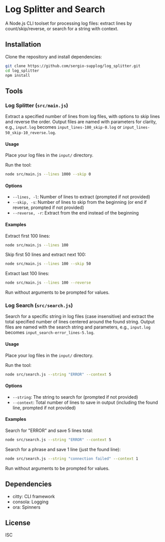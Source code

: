 # Log Splitter and Search

A Node.js CLI toolset for processing log files: extract lines by count/skip/reverse, or search for a string with context.

## Installation

Clone the repository and install dependencies:

```bash
git clone https://github.com/sergio-supplog/log_splitter.git
cd log_splitter
npm install
```

## Tools

### Log Splitter (`src/main.js`)

Extract a specified number of lines from log files, with options to skip lines and reverse the order. Output files are named with parameters for clarity, e.g., `input.log` becomes `input_lines-100_skip-0.log` or `input_lines-50_skip-10_reverse.log`.

#### Usage

Place your log files in the `input/` directory.

Run the tool:

```bash
node src/main.js --lines 1000 --skip 0
```

#### Options

- `--lines, -l`: Number of lines to extract (prompted if not provided)
- `--skip, -s`: Number of lines to skip from the beginning (or end if reverse, prompted if not provided)
- `--reverse, -r`: Extract from the end instead of the beginning

#### Examples

Extract first 100 lines:

```bash
node src/main.js --lines 100
```

Skip first 50 lines and extract next 100:

```bash
node src/main.js --lines 100 --skip 50
```

Extract last 100 lines:

```bash
node src/main.js --lines 100 --reverse
```

Run without arguments to be prompted for values.

### Log Search (`src/search.js`)

Search for a specific string in log files (case insensitive) and extract the total specified number of lines centered around the found string. Output files are named with the search string and parameters, e.g., `input.log` becomes `input_search-error_lines-5.log`.

#### Usage

Place your log files in the `input/` directory.

Run the tool:

```bash
node src/search.js --string "ERROR" --context 5
```

#### Options

- `--string`: The string to search for (prompted if not provided)
- `--context`: Total number of lines to save in output (including the found line, prompted if not provided)

#### Examples

Search for "ERROR" and save 5 lines total:

```bash
node src/search.js --string "ERROR" --context 5
```

Search for a phrase and save 1 line (just the found line):

```bash
node src/search.js --string "connection failed" --context 1
```

Run without arguments to be prompted for values.

## Dependencies

- citty: CLI framework
- consola: Logging
- ora: Spinners

## License

ISC
